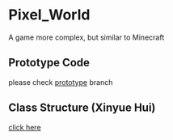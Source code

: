 # Pixel_World
A game more complex, but similar to Minecraft

## Prototype Code 
 please check [prototype](https://github.com/Pixel-World-Game/Pixel_World/tree/prototype) branch

## Class Structure (Xinyue Hui)
 [click here](https://github.com/Pixel-World-Game/Pixel_World/blob/master/class_structure.md)
